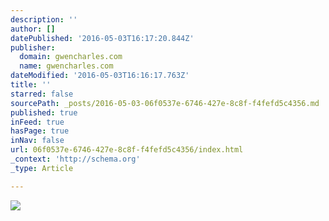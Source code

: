 ```yaml
---
description: ''
author: []
datePublished: '2016-05-03T16:17:20.844Z'
publisher:
  domain: gwencharles.com
  name: gwencharles.com
dateModified: '2016-05-03T16:16:17.763Z'
title: ''
starred: false
sourcePath: _posts/2016-05-03-06f0537e-6746-427e-8c8f-f4fefd5c4356.md
published: true
inFeed: true
hasPage: true
inNav: false
url: 06f0537e-6746-427e-8c8f-f4fefd5c4356/index.html
_context: 'http://schema.org'
_type: Article

---
```

![](http://payload377.cargocollective.com/1/13/440188/9856739/IMG_5906_670.JPG)